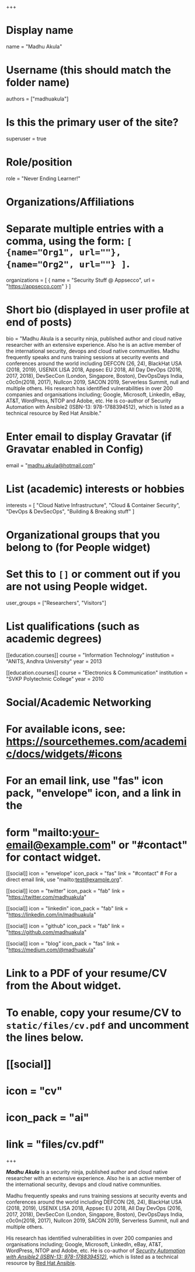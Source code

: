 +++
# Display name
name = "Madhu Akula"

# Username (this should match the folder name)
authors = ["madhuakula"]

# Is this the primary user of the site?
superuser = true

# Role/position
role = "Never Ending Learner!"

# Organizations/Affiliations
#   Separate multiple entries with a comma, using the form: `[ {name="Org1", url=""}, {name="Org2", url=""} ]`.
organizations = [ { name = "Security Stuff @ Appsecco", url = "https://appsecco.com" } ]

# Short bio (displayed in user profile at end of posts)
bio = "Madhu Akula is a security ninja, published author and cloud native researcher with an extensive experience. Also he is an active member of the international security, devops and cloud native communities. Madhu frequently speaks and runs training sessions at security events and conferences around the world including DEFCON (26, 24), BlackHat USA (2018, 2019), USENIX LISA 2018, Appsec EU 2018, All Day DevOps (2016, 2017, 2018), DevSecCon (London, Singapore, Boston), DevOpsDays India, c0c0n(2018, 2017), Nullcon 2019, SACON 2019, Serverless Summit, null and multiple others. His research has identified vulnerabilities in over 200 companies and organisations including; Google, Microsoft, LinkedIn, eBay, AT&T, WordPress, NTOP and Adobe, etc. He is co-author of Security Automation with Ansible2 (ISBN-13: 978-1788394512), which is listed as a technical resource by Red Hat Ansible."

# Enter email to display Gravatar (if Gravatar enabled in Config)
email = "madhu.akula@hotmail.com"

# List (academic) interests or hobbies
interests = [
  "Cloud Native Infrastructure",
  "Cloud & Container Security",
  "DevOps & DevSecOps",
  "Building & Breaking stuff"
]

# Organizational groups that you belong to (for People widget)
#   Set this to `[]` or comment out if you are not using People widget.
user_groups = ["Researchers", "Visitors"]

# List qualifications (such as academic degrees)
[[education.courses]]
  course = "Information Technology"
  institution = "ANITS, Andhra University"
  year = 2013

[[education.courses]]
  course = "Electronics & Communication"
  institution = "SVKP Polytechnic College"
  year = 2010

# Social/Academic Networking
# For available icons, see: https://sourcethemes.com/academic/docs/widgets/#icons
#   For an email link, use "fas" icon pack, "envelope" icon, and a link in the
#   form "mailto:your-email@example.com" or "#contact" for contact widget.

[[social]]
  icon = "envelope"
  icon_pack = "fas"
  link = "#contact"  # For a direct email link, use "mailto:test@example.org".

[[social]]
  icon = "twitter"
  icon_pack = "fab"
  link = "https://twitter.com/madhuakula"

[[social]]
  icon = "linkedin"
  icon_pack = "fab"
  link = "https://linkedin.com/in/madhuakula"

[[social]]
  icon = "github"
  icon_pack = "fab"
  link = "https://github.com/madhuakula"

[[social]]
  icon = "blog"
  icon_pack = "fas"
  link = "https://medium.com/@madhuakula"

# Link to a PDF of your resume/CV from the About widget.
# To enable, copy your resume/CV to `static/files/cv.pdf` and uncomment the lines below.
# [[social]]
#   icon = "cv"
#   icon_pack = "ai"
#   link = "files/cv.pdf"

+++

***Madhu Akula*** is a security ninja, published author and cloud native researcher with an extensive experience. Also he is an active member of the international security, devops and cloud native communities.

Madhu frequently speaks and runs training sessions at security events and conferences around the world including DEFCON (26, 24), BlackHat USA (2018, 2019), USENIX LISA 2018, Appsec EU 2018, All Day DevOps (2016, 2017, 2018), DevSecCon (London, Singapore, Boston), DevOpsDays India, c0c0n(2018, 2017), Nullcon 2019, SACON 2019, Serverless Summit, null and multiple others.

His research has identified vulnerabilities in over 200 companies and organisations including; Google, Microsoft, LinkedIn, eBay, AT&T, WordPress, NTOP and Adobe, etc. He is co-author of *[Security Automation with Ansible2 (ISBN-13: 978-1788394512)](https://www.secautomationbook.com)*, which is listed as a technical resource by [Red Hat Ansible](https://www.ansible.com/resources/ebooks/security-automation-with-ansible-2).